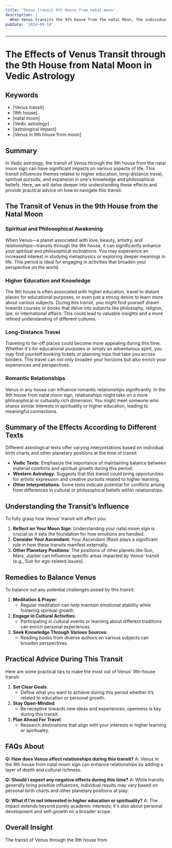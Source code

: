 ```yaml
---
title: 'Venus transit 9th House from natal moon'
description: |
  When Venus transits the 9th house from the natal Moon, the individual gains spiritual insight, material wealth, and happiness. The period is marked by success in education, strong relationships, and opportunities for travel and religious pursuits.
pubDate: '2024-09-19'
---
```


--- 
# The Effects of Venus Transit through the 9th House from Natal Moon in Vedic Astrology

## Keywords
- [Venus transit]
- [9th house]
- [natal moon]
- [Vedic astrology]
- [astrological impact]
- [Venus in 9th house from moon]

## Summary
In Vedic astrology, the transit of Venus through the 9th house from the natal moon sign can have significant impacts on various aspects of life. This transit influences themes related to higher education, long-distance travel, spiritual pursuits, and expansion in one's knowledge and philosophical beliefs. Here, we will delve deeper into understanding these effects and provide practical advice on how to navigate this transit.

## The Transit of Venus in the 9th House from the Natal Moon

### Spiritual and Philosophical Awakening
When Venus—a planet associated with love, beauty, artistry, and relationships—transits through the 9th house, it can significantly enhance your spiritual and philosophical inclinations. You may experience an increased interest in studying metaphysics or exploring deeper meanings in life. This period is ideal for engaging in activities that broaden your perspective on the world.

### Higher Education and Knowledge
The 9th house is often associated with higher education, travel to distant places for educational purposes, or even just a strong desire to learn more about various subjects. During this transit, you might find yourself drawn towards courses or books that delve into subjects like philosophy, religion, law, or international affairs. This could lead to valuable insights and a more refined understanding of different cultures.

### Long-Distance Travel
Traveling to far-off places could become more appealing during this time. Whether it's for educational purposes or simply an adventurous spirit, you may find yourself booking tickets or planning trips that take you across borders. This travel can not only broaden your horizons but also enrich your experiences and perspectives.

### Romantic Relationships
Venus in any house can influence romantic relationships significantly. In the 9th house from natal moon sign, relationships might take on a more philosophical or culturally rich dimension. You might meet someone who shares similar interests in spirituality or higher education, leading to meaningful connections.

## Summary of the Effects According to Different Texts

Different astrological texts offer varying interpretations based on individual birth charts and other planetary positions at the time of transit:
- **Vedic Texts**: Emphasize the importance of maintaining balance between material comforts and spiritual growth during this period.
- **Western Astrology**: Suggests that this transit could bring opportunities for artistic expression and creative pursuits related to higher learning.
- **Other Interpretations**: Some texts indicate potential for conflicts arising from differences in cultural or philosophical beliefs within relationships.

## Understanding the Transit’s Influence

To fully grasp how Venus' transit will affect you:
1. **Reflect on Your Moon Sign**: Understanding your natal moon sign is crucial as it sets the foundation for how emotions are handled.
2. **Consider Your Ascendant**: Your Ascendant (Rasi) plays a significant role in how these transits manifest externally.
3. **Other Planetary Positions**: The positions of other planets like Sun, Mars, Jupiter can influence specific areas impacted by Venus' transit (e.g., Sun for ego-related issues).

## Remedies to Balance Venus

To balance out any potential challenges posed by this transit:
1. **Meditation & Prayer**:
   - Regular meditation can help maintain emotional stability while fostering spiritual growth.
2. **Engage in Cultural Activities**:
   - Participating in cultural events or learning about different traditions can enrich personal experiences.
3. **Seek Knowledge Through Various Sources**:
   - Reading books from diverse authors on various subjects can broaden perspectives.

## Practical Advice During This Transit

Here are some practical tips to make the most out of Venus' 9th-house transit:
1. **Set Clear Goals**:
   - Define what you want to achieve during this period whether it’s related to education or personal growth.
2. **Stay Open-Minded**:
   - Be receptive towards new ideas and experiences; openness is key during this transit.
3. **Plan Ahead For Travel**:
   - Research destinations that align with your interests in higher learning or spirituality.

## FAQs About

**Q: How does Venus affect relationships during this transit?**
A: Venus in the 9th house from natal moon sign can enhance relationships by adding a layer of depth and cultural richness.

**Q: Should I expect any negative effects during this time?**
A: While transits generally bring positive influences, individual results may vary based on personal birth charts and other planetary positions at play.

**Q: What if I'm not interested in higher education or spirituality?**
A: The impact extends beyond purely academic interests; it's also about personal development and self-growth on a broader scope.

## Overall Insight
The transit of Venus through the 9th house from